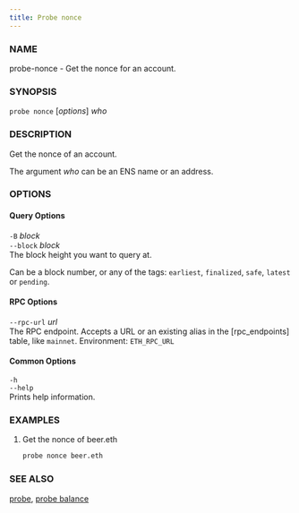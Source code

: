 ```yaml
---
title: Probe nonce
---
```


### NAME

probe-nonce - Get the nonce for an account.

### SYNOPSIS

`probe nonce` [*options*] _who_

### DESCRIPTION

Get the nonce of an account.

The argument _who_ can be an ENS name or an address.

### OPTIONS

#### Query Options

`-B` _block_  
`--block` _block_  
The block height you want to query at.

Can be a block number, or any of the tags: `earliest`, `finalized`, `safe`, `latest` or `pending`.

#### RPC Options

`--rpc-url` _url_  
The RPC endpoint. Accepts a URL or an existing alias in the [rpc_endpoints] table, like `mainnet`.
Environment: `ETH_RPC_URL`

#### Common Options

`-h`  
`--help`  
Prints help information.

### EXAMPLES

1. Get the nonce of beer.eth
   ```sh
   probe nonce beer.eth
   ```

### SEE ALSO

[probe](./probe.md), [probe balance](./probe-balance.md)
